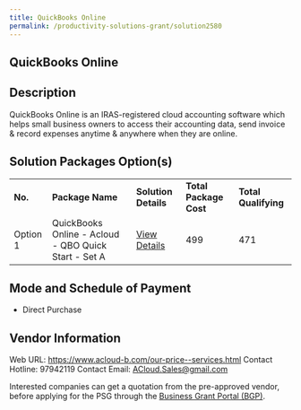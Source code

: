 ```yaml
---
title: QuickBooks Online
permalink: /productivity-solutions-grant/solution2580
---
```


## QuickBooks Online

## Description

QuickBooks Online is an IRAS-registered cloud accounting software which helps small business owners to access their accounting data, send invoice & record expenses anytime & anywhere when they are online.

## Solution Packages Option(s)

<table>
<tr>
<td><b>No.</b></td>
<td><b>Package Name</b></td>
<td><b>Solution Details</b></td>
<td><b>Total Package Cost</b></td>
<td><b>Total Qualifying</b></td>
</tr>
<tr>
<td>Option 1</td>
<td>QuickBooks Online - Acloud - QBO Quick Start - Set A</td>
<td><a href='https://www.gobusiness.gov.sg/images/psg/ACloud_Bookkeeping_20200565_Desensitised_Annex_3_Part_1.pdf'>View Details</a></td>
<td>499</td>
<td>471</td>
</tr>
</table>

## Mode and Schedule of Payment

 - Direct Purchase

## Vendor Information

 Web URL: https://www.acloud-b.com/our-price--services.html 
Contact Hotline: 97942119 
Contact Email: ACloud.Sales@gmail.com 


Interested companies can get a quotation from the pre-approved vendor, before applying for the PSG through the <a href='https://www.businessgrants.gov.sg/'>Business Grant Portal (BGP)</a>.
